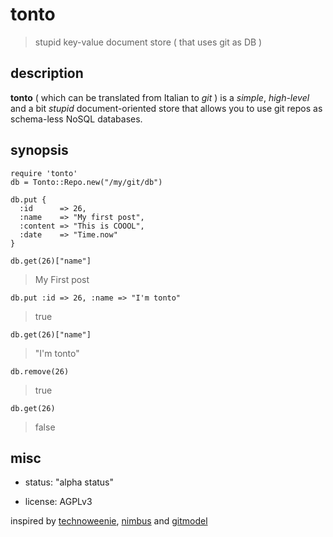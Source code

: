 tonto
=====

> stupid key-value document store ( that uses git as DB )

description
-----------

**tonto** ( which can be translated from Italian to *git* ) is a _simple_, _high-level_ and a bit _stupid_ document-oriented store that allows you to use git repos as schema-less NoSQL databases.

synopsis
--------

    require 'tonto'
    db = Tonto::Repo.new("/my/git/db")

    db.put {
      :id      => 26,
      :name    => "My first post",
      :content => "This is COOOL",
      :date    => "Time.now"
    }

    db.get(26)["name"]

> My First post

    db.put :id => 26, :name => "I'm tonto"
> true

    db.get(26)["name"]

> "I'm tonto"

    db.remove(26)

> true

    db.get(26)

> false

misc
----

* status: "alpha status"

* license: AGPLv3

inspired by [technoweenie](http://git-nosql-rar.heroku.com/), [nimbus](https://github.com/cloudhead/nimbus) and [gitmodel](https://github.com/pauldowman/gitmodel/)
